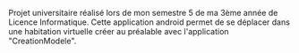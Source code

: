 Projet universitaire réalisé lors de mon semestre 5 de ma 3ème année de Licence Informatique.
Cette application android permet de se déplacer dans une habitation virtuelle créer au préalable avec l'application "CreationModele". 
